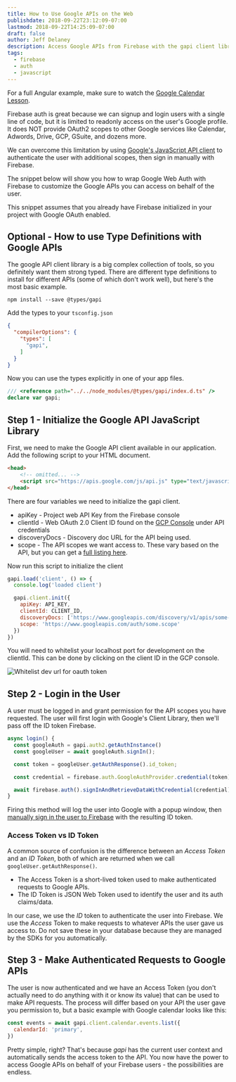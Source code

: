 ```yaml
---
title: How to Use Google APIs on the Web
publishdate: 2018-09-22T23:12:09-07:00
lastmod: 2018-09-22T14:25:09-07:00
draft: false
author: Jeff Delaney
description: Access Google APIs from Firebase with the gapi client library. 
tags:
  - firebase
  - auth
  - javascript
---
```


For a full Angular example, make sure to watch the [Google Calendar Lesson](/lessons/google-calendar-api-with-firebase). 


Firebase auth is great because we can signup and login users with a single line of code, but it is limited to readonly access on the user's Google profile. It does NOT provide OAuth2 scopes to other Google services like Calendar, Adwords, Drive, GCP, GSuite, and dozens more.

We can overcome this limitation by using [Google's JavaScript API client](https://developers.google.com/api-client-library/javascript/features/authentication) to authenticate the user with additional scopes, then sign in manually with Firebase. 

The snippet below will show you how to wrap Google Web Auth with Firebase to customize the Google APIs you can access on behalf of the user. 

<p class="tip">This snippet assumes that you already have Firebase initialized in your project with Google OAuth enabled.</p>

## Optional - How to use Type Definitions with Google APIs

The google API client library is a big complex collection of tools, so you definitely want them strong typed. There are different type definitions to install for different APIs (some of which don't work well), but here's the most basic example. 

```shell
npm install --save @types/gapi
```

Add the types to your `tsconfig.json` 

```json
{
  "compilerOptions": {
    "types": [
      "gapi", 
    ]
  }
}
```

Now you can use the types explicitly in one of your app files. 

```typescript
/// <reference path="../../node_modules/@types/gapi/index.d.ts" />
declare var gapi;
```


## Step 1 - Initialize the Google API JavaScript Library

First, we need to make the Google API client available in our application. Add the following script to your HTML document. 

```html
<head>
    <!-- omitted... -->
    <script src="https://apis.google.com/js/api.js" type="text/javascript"></script>
</head>
```

There are four variables we need to initialize the gapi client. 

- apiKey - Project web API Key from the Firebase console
- clientId - Web OAuth 2.0 Client ID found on the [GCP Console](https://console.cloud.google.com/apis/credentials/) under API credentials
- discoveryDocs - Discovery doc URL for the API being used. 
- scope - The API scopes we want access to. These vary based on the API, but you can get a [full listing here](https://developers.google.com/identity/protocols/googlescopes). 

Now run this script to initialize the client

```js
gapi.load('client', () => {
  console.log('loaded client')

  gapi.client.init({
    apiKey: API_KEY,
    clientId: CLIENT_ID,
    discoveryDocs: ['https://www.googleapis.com/discovery/v1/apis/some-api'],
    scope: 'https://www.googleapis.com/auth/some.scope'
  })
})
```

<p class="tip">You will need to whitelist your localhost port for development on the clientId. This can be done by clicking on the client ID in the GCP console.</p>

<img class="content-image" src="/images/gcp-authorize-url.png" alt="Whitelist dev url for oauth token" /> 



## Step 2 - Login in the User

A user must be logged in and grant permission for the API scopes you have requested. The user will first login with Google's Client Library, then we'll pass off the ID token Firebase. 


```js
async login() {
  const googleAuth = gapi.auth2.getAuthInstance()
  const googleUser = await googleAuth.signIn();

  const token = googleUser.getAuthResponse().id_token;

  const credential = firebase.auth.GoogleAuthProvider.credential(token);

  await firebase.auth().signInAndRetrieveDataWithCredential(credential);
}
```

Firing this method will log the user into Google with a popup window, then [manually sign in the user to Firebase](https://firebase.google.com/docs/auth/web/google-signin#advanced-handle-the-sign-in-flow-manually) with the resulting ID token. 

### Access Token vs ID Token

A common source of confusion is the difference between an *Access Token* and an *ID Token*, both of which are returned when we call `googleUser.getAuthResponse()`. 

- The Access Token is a short-lived token used to make authenticated requests to Google APIs. 
- The ID Token is JSON Web Token used to identify the user and its auth claims/data. 

In our case, we use the *ID* token to authenticate the user into Firebase. We use the *Access* Token to make requests to whatever APIs the user gave us access to. Do not save these in your database because they are managed by the SDKs for you automatically.

## Step 3 - Make Authenticated Requests to Google APIs 

The user is now authenticated and we have an Access Token (you don't actually need to do anything with it or know its value) that can be used to make API requests. The process will differ based on your API the user gave you permission to, but a basic example with Google calendar looks like this:

```js
const events = await gapi.client.calendar.events.list({
  calendarId: 'primary',
})
```

Pretty simple, right? That's because *gapi* has the current user context and automatically sends the access token to the API. You now have the power to access Google APIs on behalf of your Firebase users - the possibilities are endless. 